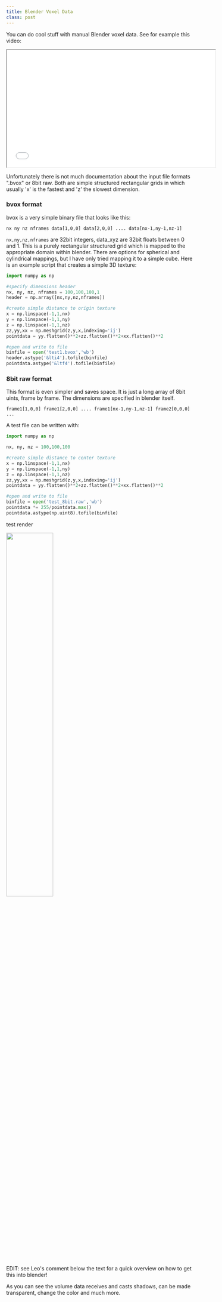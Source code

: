 ```yaml
---
title: Blender Voxel Data
class: post
---
```


You can do cool stuff with manual Blender voxel data. See for example this video:

<iframe align="middle" allowfullscreen="" frameborder="40" height="315" src="//www.youtube.com/embed/6n62SZMC3fo" width="560"></iframe>

Unfortunately there is not much documentation about the input file formats ".bvox" or 8bit raw. Both are simple structured rectangular grids in which usually 'x' is the fastest and 'z' the slowest dimension.

### bvox format

bvox is a very simple binary file that looks like this:

```
nx ny nz nframes data[1,0,0] data[2,0,0] .... data[nx-1,ny-1,nz-1]
```

`nx,ny,nz,nframes` are 32bit integers, data_xyz are 32bit floats between 0 and 1. This is a purely rectangular structured grid which is mapped to the appropriate domain within blender. There are options for spherical and cylindrical mappings, but I have only tried mapping it to a simple cube. Here is an example script that creates a simple 3D texture:

```python
import numpy as np

#specify dimensions header
nx, ny, nz, nframes = 100,100,100,1
header = np.array([nx,ny,nz,nframes])

#create simple distance to origin texture
x = np.linspace(-1,1,nx)
y = np.linspace(-1,1,ny)
z = np.linspace(-1,1,nz)
zz,yy,xx = np.meshgrid(z,y,x,indexing='ij')
pointdata = yy.flatten()**2+zz.flatten()**2+xx.flatten()**2

#open and write to file
binfile = open('test1.bvox','wb')
header.astype('&lti4').tofile(binfile)
pointdata.astype('&ltf4').tofile(binfile)
```

### 8bit raw format
This format is even simpler and saves space. It is just a long array of 8bit uints, frame by frame. The dimensions are specified in blender itself.

```
frame1[1,0,0] frame1[2,0,0] .... frame1[nx-1,ny-1,nz-1] frame2[0,0,0] ...
```

A test file can be written with:

```python
import numpy as np

nx, ny, nz = 100,100,100

#create simple distance to center texture
x = np.linspace(-1,1,nx)
y = np.linspace(-1,1,ny)
z = np.linspace(-1,1,nz)
zz,yy,xx = np.meshgrid(z,y,x,indexing='ij')
pointdata = yy.flatten()**2+zz.flatten()**2+xx.flatten()**2

#open and write to file
binfile = open('test_8bit.raw','wb')
pointdata *= 255/pointdata.max()
pointdata.astype(np.uint8).tofile(binfile)
```

test render

<img src="/images/posts/voxelsphere.png" style="width:50%"></img>

EDIT: see Leo's comment below the text for a quick overview on how to get this into blender!

As you can see the volume data receives and casts shadows, can be made transparent, change the color and much more.

